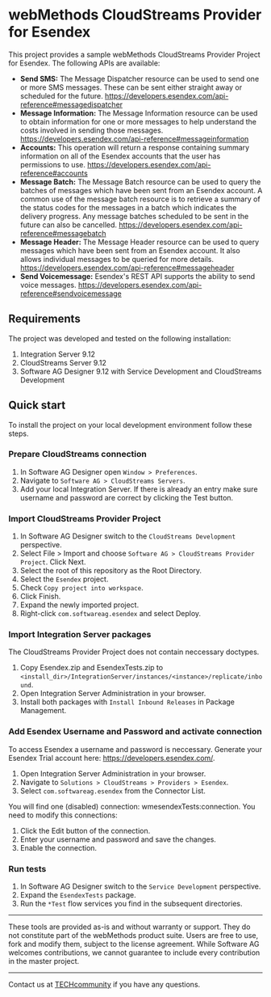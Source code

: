 # webMethods CloudStreams Provider for Esendex
This project provides a sample webMethods CloudStreams Provider Project for Esendex. The following APIs are available:
* **Send SMS:** The Message Dispatcher resource can be used to send one or more SMS messages. These can be sent either straight away or scheduled for the future. https://developers.esendex.com/api-reference#messagedispatcher
* **Message Information:** The Message Information resource can be used to obtain information for one or more messages to help understand the costs involved in sending those messages. https://developers.esendex.com/api-reference#messageinformation
* **Accounts:** This operation will return a response containing summary information on all of the Esendex accounts that the user has permissions to use. https://developers.esendex.com/api-reference#accounts
* **Message Batch:** The Message Batch resource can be used to query the batches of messages which have been sent from an Esendex account. A common use of the message batch resource is to retrieve a summary of the status codes for the messages in a batch which indicates the delivery progress. Any message batches scheduled to be sent in the future can also be cancelled. https://developers.esendex.com/api-reference#messagebatch
* **Message Header:** The Message Header resource can be used to query messages which have been sent from an Esendex account. It also allows individual messages to be queried for more details. https://developers.esendex.com/api-reference#messageheader
* **Send Voicemessage:** Esendex's REST API supports the ability to send voice messages. https://developers.esendex.com/api-reference#sendvoicemessage

## Requirements

The project was developed and tested on the following installation:
1. Integration Server 9.12
2. CloudStreams Server 9.12
3. Software AG Designer 9.12 with Service Development and CloudStreams Development

## Quick start

To install the project on your local development environment follow these steps.

### Prepare CloudStreams connection

1. In Software AG Designer open ```Window > Preferences```.
2. Navigate to ```Software AG > CloudStreams Servers```.
3. Add your local Integration Server. If there is already an entry make sure username and password are correct by clicking the Test button.

### Import CloudStreams Provider Project

1. In Software AG Designer switch to the ```CloudStreams Development``` perspective.
2. Select File > Import and choose ```Software AG > CloudStreams Provider Project```. Click Next.
3. Select the root of this repository as the Root Directory.
4. Select the ```Esendex``` project.
5. Check ```Copy project into workspace```.
6. Click Finish.
7. Expand the newly imported project.
8. Right-click ```com.softwareag.esendex``` and select Deploy.

### Import Integration Server packages
The CloudStreams Provider Project does not contain neccessary doctypes.

1. Copy Esendex.zip and EsendexTests.zip to ```<install_dir>/IntegrationServer/instances/<instance>/replicate/inbound```.
2. Open Integration Server Administration in your browser.
3. Install both packages with ```Install Inbound Releases``` in Package Management.

### Add Esendex Username and Password and activate connection

To access Esendex a username and password is neccessary. Generate your Esendex Trial account here: https://developers.esendex.com/.

1. Open Integration Server Administration in your browser.
2. Navigate to ```Solutions > CloudStreams > Providers > Esendex```.
3. Select ```com.softwareag.esendex``` from the Connector List.

You will find one (disabled) connection: wmesendexTests:connection. You need to modify this connections:
1. Click the Edit button of the connection.
2. Enter your username and password and save the changes.
3. Enable the connection.

### Run tests

1. In Software AG Designer switch to the ```Service Development``` perspective.
2. Expand the ```EsendexTests``` package.
3. Run the ```*Test``` flow services you find in the subsequent directories.
______________________
These tools are provided as-is and without warranty or support. They do not constitute part of the webMethods product suite. Users are free to use, fork and modify them, subject to the license agreement. While Software AG welcomes contributions, we cannot guarantee to include every contribution in the master project.
_____________
Contact us at [TECHcommunity](mailto:technologycommunity@softwareag.com?subject=Github/SoftwareAG) if you have any questions.
